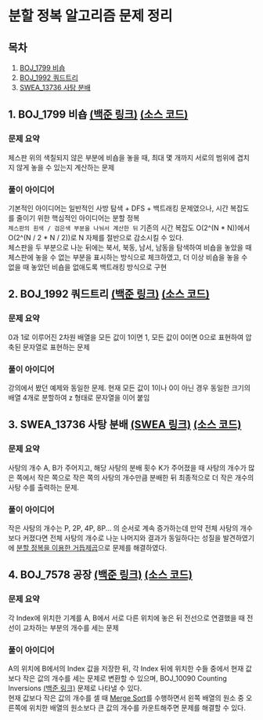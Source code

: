 # 분할 정복 알고리즘 문제 정리

## 목차

1. [BOJ_1799 비숍](#1-boj_1799-비숍-백준-링크-소스-코드)
2. [BOJ_1992 쿼드트리](#2-boj_1992-쿼드트리-백준-링크-소스-코드)
3. [SWEA_13736 사탕 분배](#3-swea_13736-사탕-분배-swea-링크-소스-코드)

## 1. BOJ_1799 비숍 [(백준 링크)](https://www.acmicpc.net/problem/1799) [(소스 코드)](https://github.com/rldnjs7723/CodingTest/blob/main/BOJ/1000/Main_1799.java)

### 문제 요약

체스판 위의 색칠되지 않은 부분에 비숍을 놓을 때, 최대 몇 개까지 서로의 범위에 겹치지 않게 놓을 수 있는지 계산하는 문제

### 풀이 아이디어

기본적인 아이디어는 일반적인 사방 탐색 + DFS + 백트래킹 문제였으나, 시간 복잡도를 줄이기 위한 핵심적인 아이디어는 분할 정복  
`체스판의 흰색 / 검은색 부분을 나눠서 계산한 뒤` 기존의 시간 복잡도 O(2^(N \* N))에서 O(2^(N / 2 \* N / 2))로 N 자체를 절반으로 감소시킬 수 있다.  
체스판을 두 부분으로 나눈 뒤에는 북서, 북동, 남서, 남동을 탐색하여 비숍을 놓았을 때 체스판에 놓을 수 없는 부분을 표시하는 방식으로 체크하였고, 더 이상 비숍을 놓을 수 없을 때 놓았던 비숍을 없애도록 백트래킹 방식으로 구현

## 2. BOJ_1992 쿼드트리 [(백준 링크)](https://www.acmicpc.net/problem/1992) [(소스 코드)](https://github.com/rldnjs7723/CodingTest/blob/main/BOJ/1000/Main_1992.java)

### 문제 요약

0과 1로 이루어진 2차원 배열을 모든 값이 1이면 1, 모든 값이 0이면 0으로 표현하여 압축된 문자열로 표현하는 문제

### 풀이 아이디어

강의에서 봤던 예제와 동일한 문제. 현재 모든 값이 1이나 0이 아닌 경우 동일한 크기의 배열 4개로 분할하여 z 형태로 문자열을 이어 붙임

## 3. SWEA_13736 사탕 분배 [(SWEA 링크)](https://swexpertacademy.com/main/code/problem/problemDetail.do?contestProbId=AX8BB5d6T7gDFARO) [(소스 코드)](https://github.com/rldnjs7723/CodingTest/blob/main/SWEA/13000/Solution_13736.java)

### 문제 요약

사탕의 개수 A, B가 주어지고, 해당 사탕의 분배 횟수 K가 주어졌을 때 사탕의 개수가 많은 쪽에서 작은 쪽으로 작은 쪽의 사탕의 개수만큼 분배한 뒤 최종적으로 더 작은 개수의 사탕 수를 출력하는 문제.

### 풀이 아이디어

작은 사탕의 개수는 P, 2P, 4P, 8P... 의 순서로 계속 증가하는데 만약 전체 사탕의 개수보다 커졌다면 전체 사탕의 개수로 나눈 나머지와 결과가 동일하다는 성질을 발견하였기에 [분할 정복을 이용한 거듭제곱](https://github.com/rldnjs7723/CodingTest#분할-정복을-이용한-거듭제곱)으로 문제를 해결하였다.

## 4. BOJ_7578 공장 [(백준 링크)](https://www.acmicpc.net/problem/7578) [(소스 코드)](https://github.com/rldnjs7723/CodingTest/blob/main/BOJ/7000/Main_7578.java)

### 문제 요약

각 Index에 위치한 기계를 A, B에서 서로 다른 위치에 놓은 뒤 전선으로 연결했을 때 전선이 교차하는 부분의 개수를 세는 문제

### 풀이 아이디어

A의 위치에 B에서의 Index 값을 저장한 뒤, 각 Index 뒤에 위치한 수들 중에서 현재 값보다 작은 값의 개수를 세는 문제로 변환할 수 있으며, BOJ_10090 Counting Inversions [(백준 링크)](https://www.acmicpc.net/problem/10090) 문제로 나타낼 수 있다.  
현재 값보다 작은 값의 개수를 셀 때 [Merge Sort](https://github.com/rldnjs7723/CodingTest#merge-sort-병합-정렬)를 수행하면서 왼쪽 배열의 원소 중 오른쪽에 위치한 배열의 원소보다 큰 값의 개수를 카운트해주면 문제를 해결할 수 있다.
